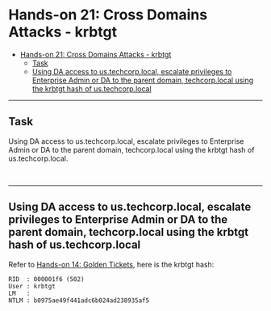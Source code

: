 # Hands-on 21: Cross Domains Attacks - krbtgt

- [Hands-on 21: Cross Domains Attacks - krbtgt](#hands-on-21-cross-domains-attacks---krbtgt)
  - [Task](#task)
  - [Using DA access to us.techcorp.local, escalate privileges to Enterprise Admin or DA to the parent domain, techcorp.local using the krbtgt hash of us.techcorp.local](#using-da-access-to-ustechcorplocal-escalate-privileges-to-enterprise-admin-or-da-to-the-parent-domain-techcorplocal-using-the-krbtgt-hash-of-ustechcorplocal)

---

## Task

Using DA access to us.techcorp.local, escalate privileges to Enterprise Admin or DA to the parent domain, techcorp.local using the krbtgt hash of us.techcorp.local.

<br/>

---

## Using DA access to us.techcorp.local, escalate privileges to Enterprise Admin or DA to the parent domain, techcorp.local using the krbtgt hash of us.techcorp.local

Refer to [Hands-on 14: Golden Tickets](l14-GoldenTicket.md), here is the krbtgt hash:

```
RID  : 000001f6 (502)
User : krbtgt
LM   :
NTLM : b0975ae49f441adc6b024ad238935af5
```

